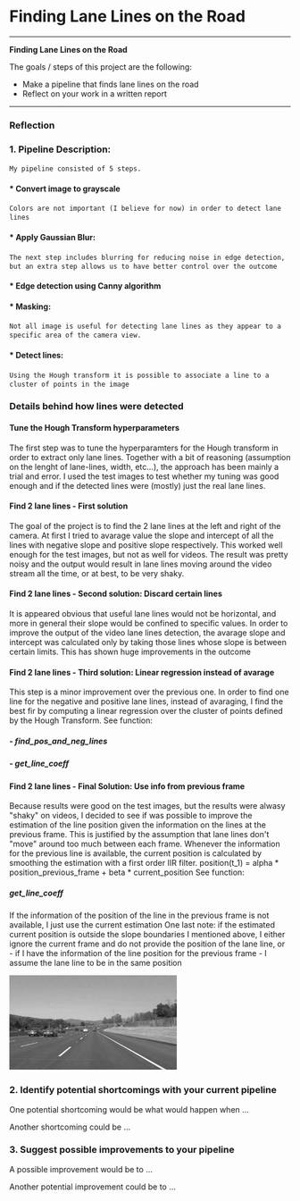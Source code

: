 # **Finding Lane Lines on the Road** 

---

**Finding Lane Lines on the Road**

The goals / steps of this project are the following:
* Make a pipeline that finds lane lines on the road
* Reflect on your work in a written report


[//]: # (Image References)

[image1]: ./examples/grayscale.jpg "Grayscale"

---

### Reflection

### 1. Pipeline Description:

    My pipeline consisted of 5 steps. 

#### * Convert image to grayscale
    Colors are not important (I believe for now) in order to detect lane lines
    
#### * Apply Gaussian Blur: 
    The next step includes blurring for reducing noise in edge detection, but an extra step allows us to have better control over the outcome
    
#### * Edge detection using Canny algorithm

#### * Masking:
    Not all image is useful for detecting lane lines as they appear to a specific area of the camera view.

#### * Detect lines: 
    Using the Hough transform it is possible to associate a line to a cluster of points in the image

### Details behind how lines were detected

#### Tune the Hough Transform hyperparameters
The first step was to tune the hyperparamters for the Hough transform in order to extract only lane lines.
Together with a bit of reasoning (assumption on the lenght of lane-lines, width, etc...), the approach has been mainly a trial and error.
I used the test images to test whether my tuning was good enough and if the detected lines were (mostly) just the real lane lines. 

#### Find 2 lane lines - First solution
The goal of the project is to find the 2 lane lines at the left and right of the camera.
At first I tried to avarage value the slope and intercept of all the lines with negative slope and positive slope respectively.
This worked well enough for the test images, but not as well for videos.
The result was pretty noisy and the output would result in lane lines moving around the video stream all the time, or at best, to be very shaky.


#### Find 2 lane lines - Second solution: Discard certain lines
It is appeared obvious that useful lane lines would not be horizontal, and more in general their slope would be confined to specific values.
In order to improve the output of the video lane lines detection, the avarage slope and intercept was calculated only by taking those lines whose slope is between certain limits.
This has shown huge improvements in the outcome

#### Find 2 lane lines - Third solution: Linear regression instead of avarage
This step is a minor improvement over the previous one. In order to find one line for the negative and positive lane lines, instead of avaraging, I find the best fir by computing a linear regression over the cluster of points defined by the Hough Transform.
See function:
##### - find_pos_and_neg_lines
##### - get_line_coeff
    
#### Find 2 lane lines - Final Solution: Use info from previous frame
Because results were good on the test images, but the results were alwasy "shaky" on videos, I decided to see if was possible to improve the estimation of the line position given the information on the lines at the previous frame.
This is justified by the assumption that lane lines don't "move" around too much between each frame.
Whenever the information for the previous line is available, the current position is calculated by smoothing the estimation with a first order IIR filter.
position(t_1) = alpha * position_previous_frame + beta * current_position 
See function:
##### get_line_coeff
If the information of the position of the line in the previous frame is not available, I just use the current estimation
One last note: if the estimated current position is outside the slope boundaries I mentioned above, I either ignore the current frame and do not provide the position of the lane line, or - if I have the information of the line position for the previous frame - I assume the lane line to be in the same position


![alt text][image1]


### 2. Identify potential shortcomings with your current pipeline


One potential shortcoming would be what would happen when ... 

Another shortcoming could be ...


### 3. Suggest possible improvements to your pipeline

A possible improvement would be to ...

Another potential improvement could be to ...
